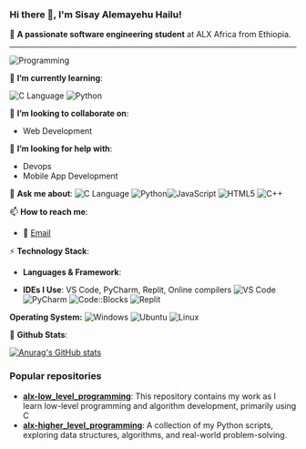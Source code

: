 ### Hi there 👋, I'm Sisay Alemayehu Hailu!

🚀 **A passionate software engineering student** at ALX Africa from Ethiopia.

---
![Programming](https://github.com/Nathanage3/Nathanage3/assets/118963179/83141999-cb7b-40be-acf4-a9e4d3d11be6)

🌱 **I’m currently learning**:

![C Language](https://img.shields.io/badge/C-00599C?style=for-the-badge&logo=c&logoColor=white)
![Python](https://img.shields.io/badge/Python-3776AB?style=for-the-badge&logo=python&logoColor=white)


👯 **I’m looking to collaborate on**: 
- Web Development

🤔 **I’m looking for help with**: 
- Devops
- Mobile App Development

💬 **Ask me about**: 
![C Language](https://img.shields.io/badge/C-00599C?style=for-the-badge&logo=c&logoColor=white)
![Python](https://img.shields.io/badge/Python-3776AB?style=for-the-badge&logo=python&logoColor=white)![JavaScript](https://img.shields.io/badge/JavaScript-F7DF1E?style=for-the-badge&logo=javascript&logoColor=black)
![HTML5](https://img.shields.io/badge/HTML5-E34F26?style=for-the-badge&logo=html5&logoColor=white)
![C++](https://img.shields.io/badge/C%2B%2B-00599C?style=for-the-badge&logo=c%2B%2B&logoColor=white)


📫 **How to reach me**: 
- 📧 [Email](mailto:nattthy954@gmail.com)

⚡ **Technology Stack**:
- **Languages & Framework**:

- **IDEs I Use**: VS Code, PyCharm, Replit, Online compilers
![VS Code](https://img.shields.io/badge/VSCode-007ACC?style=for-the-badge&logo=visual-studio-code&logoColor=white)
![PyCharm](https://img.shields.io/badge/PyCharm-3776AB?style=for-the-badge&logo=pycharm&logoColor=white)
![Code::Blocks](https://img.shields.io/badge/Code::Blocks-17CDBB?style=for-the-badge&logo=codeblocks&logoColor=white)
![Replit](https://img.shields.io/badge/Replit-0D101E?style=for-the-badge&logo=replit&logoColor=white)

**Operating System:**
![Windows](https://img.shields.io/badge/Windows-0078D6?style=for-the-badge&logo=windows&logoColor=white)
![Ubuntu](https://img.shields.io/badge/Ubuntu-E95420?style=for-the-badge&logo=ubuntu&logoColor=white)
![Linux](https://img.shields.io/badge/Linux-FCC624?style=for-the-badge&logo=linux&logoColor=black)

📃 **Github Stats**:

[![Anurag's GitHub stats](https://github-readme-stats.vercel.app/api?username=Nathanage3)](https://github.com/anuraghazra/github-readme-stats)

### Popular repositories

- **[alx-low_level_programming](https://github.com/Nathanage3/alx-low_level_programming.git)**: This repository contains my work as I learn low-level programming and algorithm development, primarily using C
- **[alx-higher_level_programming](https://github.com/Nathanage3/alx-higher_level_programming.git)**: A collection of my Python scripts, exploring data structures, algorithms, and real-world problem-solving.
